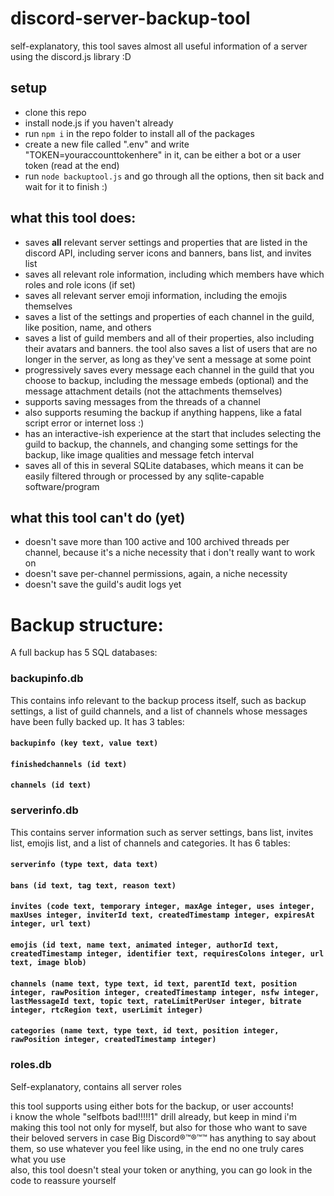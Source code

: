 # discord-server-backup-tool

self-explanatory, this tool saves almost all useful information of a server using the discord.js library :D

## setup
- clone this repo
- install node.js if you haven't already
- run `npm i` in the repo folder to install all of the packages
- create a new file called ".env" and write "TOKEN=youraccounttokenhere" in it, can be either a bot or a user token (read at the end)
- run `node backuptool.js` and go through all the options, then sit back and wait for it to finish :)

## what this tool does:
- saves **all** relevant server settings and properties that are listed in the discord API, including server icons and banners, bans list, and invites list
- saves all relevant role information, including which members have which roles and role icons (if set)
- saves all relevant server emoji information, including the emojis themselves
- saves a list of the settings and properties of each channel in the guild, like position, name, and others
- saves a list of guild members and all of their properties, also including their avatars and banners. the tool also saves a list of users that are no longer in the server, as long as they've sent a message at some point
- progressively saves every message each channel in the guild that you choose to backup, including the message embeds (optional) and the message attachment details (not the attachments themselves)
- supports saving messages from the threads of a channel
- also supports resuming the backup if anything happens, like a fatal script error or internet loss :)
- has an interactive-ish experience at the start that includes selecting the guild to backup, the channels, and changing some settings for the backup, like image qualities and message fetch interval
- saves all of this in several SQLite databases, which means it can be easily filtered through or processed by any sqlite-capable software/program

## what this tool can't do (yet)
- doesn't save more than 100 active and 100 archived threads per channel, because it's a niche necessity that i don't really want to work on
- doesn't save per-channel permissions, again, a niche necessity
- doesn't save the guild's audit logs yet


# Backup structure:
A full backup has 5 SQL databases:

### backupinfo.db
This contains info relevant to the backup process itself, such as backup settings, a list of guild channels, and a list of channels whose messages have been fully backed up.
It has 3 tables:
#### `backupinfo (key text, value text)`
#### `finishedchannels (id text)`
#### `channels (id text)`

### serverinfo.db
This contains server information such as server settings, bans list, invites list, emojis list, and a list of channels and categories.
It has 6 tables:
#### `serverinfo (type text, data text)`
#### `bans (id text, tag text, reason text)`
#### `invites (code text, temporary integer, maxAge integer, uses integer, maxUses integer, inviterId text, createdTimestamp integer, expiresAt integer, url text)`
#### `emojis (id text, name text, animated integer, authorId text, createdTimestamp integer, identifier text, requiresColons integer, url text, image blob)`
#### `channels (name text, type text, id text, parentId text, position integer, rawPosition integer, createdTimestamp integer, nsfw integer, lastMessageId text, topic text, rateLimitPerUser integer, bitrate integer, rtcRegion text, userLimit integer)`
#### `categories (name text, type text, id text, position integer, rawPosition integer, createdTimestamp integer)`

### roles.db
Self-explanatory, contains all server roles


  
this tool supports using either bots for the backup, or user accounts!  
i know the whole "selfbots bad!!!!!1" drill already, but keep in mind i'm making this tool not only for myself, but also for those who want to save their beloved servers in case Big Discord®™®™™ has anything to say about them, so use whatever you feel like using, in the end no one truly cares what you use  
also, this tool doesn't steal your token or anything, you can go look in the code to reassure yourself
